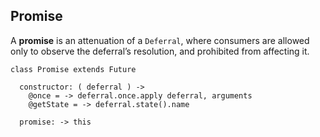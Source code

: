 ## Promise

A **promise** is an attenuation of a `Deferral`, where consumers are allowed
only to observe the deferral’s resolution, and prohibited from affecting it.

    class Promise extends Future

      constructor: ( deferral ) ->
        @once = -> deferral.once.apply deferral, arguments
        @getState = -> deferral.state().name

      promise: -> this
